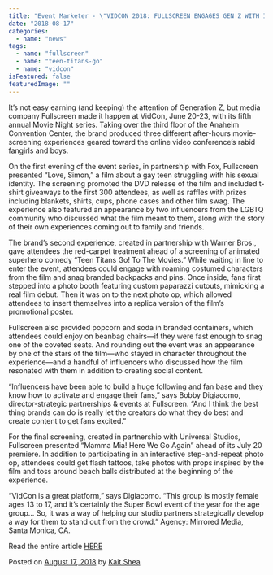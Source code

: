 ```yaml
---
title: "Event Marketer - \"VIDCON 2018: FULLSCREEN ENGAGES GEN Z WITH INFLUENCERS AND MOVIE SCREENINGS\""
date: "2018-08-17"
categories: 
  - name: "news"
tags: 
  - name: "fullscreen"
  - name: "teen-titans-go"
  - name: "vidcon"
isFeatured: false
featuredImage: ""
---
```


It’s not easy earning (and keeping) the attention of Generation Z, but media company Fullscreen made it happen at VidCon, June 20-23, with its fifth annual Movie Night series. Taking over the third floor of the Anaheim Convention Center, the brand produced three different after-hours movie-screening experiences geared toward the online video conference’s rabid fangirls and boys.

On the first evening of the event series, in partnership with Fox, Fullscreen presented “Love, Simon,” a film about a gay teen struggling with his sexual identity. The screening promoted the DVD release of the film and included t-shirt giveaways to the first 300 attendees, as well as raffles with prizes including blankets, shirts, cups, phone cases and other film swag. The experience also featured an appearance by two influencers from the LGBTQ community who discussed what the film meant to them, along with the story of their own experiences coming out to family and friends.

The brand’s second experience, created in partnership with Warner Bros., gave attendees the red-carpet treatment ahead of a screening of animated superhero comedy “Teen Titans Go! To The Movies.” While waiting in line to enter the event, attendees could engage with roaming costumed characters from the film and snag branded backpacks and pins. Once inside, fans first stepped into a photo booth featuring custom paparazzi cutouts, mimicking a real film debut. Then it was on to the next photo op, which allowed attendees to insert themselves into a replica version of the film’s promotional poster.

Fullscreen also provided popcorn and soda in branded containers, which attendees could enjoy on beanbag chairs—if they were fast enough to snag one of the coveted seats. And rounding out the event was an appearance by one of the stars of the film—who stayed in character throughout the experience—and a handful of influencers who discussed how the film resonated with them in addition to creating social content.

“Influencers have been able to build a huge following and fan base and they know how to activate and engage their fans,” says Bobby Digiacomo, director-strategic partnerships & events at Fullscreen. “And I think the best thing brands can do is really let the creators do what they do best and create content to get fans excited.”

For the final screening, created in partnership with Universal Studios, Fullscreen presented “Mamma Mia! Here We Go Again” ahead of its July 20 premiere. In addition to participating in an interactive step-and-repeat photo op, attendees could get flash tattoos, take photos with props inspired by the film and toss around beach balls distributed at the beginning of the experience.

“VidCon is a great platform,” says Digiacomo. “This group is mostly female ages 13 to 17, and it’s certainly the Super Bowl event of the year for the age group… So, it was a way of helping our studio partners strategically develop a way for them to stand out from the crowd.” Agency: Mirrored Media, Santa Monica, CA.

Read the entire article [HERE](http://www.eventmarketer.com/article/vidcon-2018-fullscreen-engages-gen-z-with-influencers-and-movie-screenings/)

Posted on [August 17, 2018](http://www.eventmarketer.com/article/vidcon-2018-fullscreen-engages-gen-z-with-influencers-and-movie-screenings/ "6:00 am") by [Kait Shea](http://www.eventmarketer.com/author/kaitshea/ "View all posts by Kait Shea")
